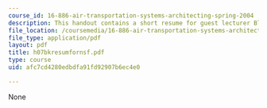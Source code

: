 ```yaml
---
course_id: 16-886-air-transportation-systems-architecting-spring-2004
description: This handout contains a short resume for guest lecturer Blaine Rawdon.
file_location: /coursemedia/16-886-air-transportation-systems-architecting-spring-2004/afc7cd4280edbdfa91fd92907b6ec4e0_h07bkresumfornsf.pdf
file_type: application/pdf
layout: pdf
title: h07bkresumfornsf.pdf
type: course
uid: afc7cd4280edbdfa91fd92907b6ec4e0

---
```

None